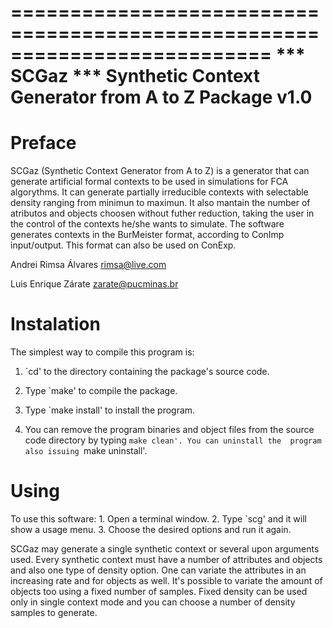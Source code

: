 ==========================================================================
                               *** SCGaz ***
                  Synthetic Context Generator from A to Z
                               Package v1.0
==========================================================================

Preface
=======

  SCGaz (Synthetic Context Generator from A to Z) is a generator that can generate artificial formal contexts to be used in simulations for FCA algorythms. It can generate partially irreducible contexts with selectable density ranging from minimun to maximun. It also mantain the number of atributos and objects choosen without futher reduction, taking the user in the control of the contexts he/she wants to simulate. The software generates contexts in the BurMeister format, according to ConImp input/output. This format can also be used on ConExp.


  Andrei Rimsa Álvares
  rimsa@live.com

  Luis Enrique Zárate
  zarate@pucminas.br




Instalation
===========

The simplest way to compile this program is:

  1. `cd' to the directory containing the package's source code.

  2. Type `make' to compile the package.

  3. Type `make install' to install the program.

  4. You can remove the program binaries and object files from the
     source code directory by typing `make clean'. You can uninstall the 
     program also issuing `make uninstall'.

Using
=====

  To use this software:
    1. Open a terminal window.
    2. Type `scg' and it will show a usage menu.
    3. Choose the desired options and run it again.

  SCGaz may generate a single synthetic context or several upon arguments used. Every synthetic context must have a number of attributes and objects and also one type of density option. One can variate the attributes in an increasing rate and for objects as well. It's possible to variate the amount of objects too using a fixed number of samples. Fixed density can be used only in single context mode and you can choose a number of density samples to generate.
